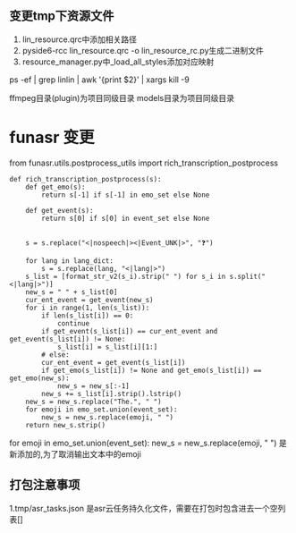 ## 变更tmp下资源文件
1. lin_resource.qrc中添加相关路径
2. pyside6-rcc lin_resource.qrc -o lin_resource_rc.py生成二进制文件
3. resource_manager.py中_load_all_styles添加对应映射


ps -ef | grep linlin | awk '{print $2}' | xargs kill -9


ffmpeg目录(plugin)为项目同级目录
models目录为项目同级目录

# funasr 变更
from funasr.utils.postprocess_utils import rich_transcription_postprocess
```angular2html
def rich_transcription_postprocess(s):
    def get_emo(s):
        return s[-1] if s[-1] in emo_set else None

    def get_event(s):
        return s[0] if s[0] in event_set else None


    s = s.replace("<|nospeech|><|Event_UNK|>", "❓")

    for lang in lang_dict:
        s = s.replace(lang, "<|lang|>")
    s_list = [format_str_v2(s_i).strip(" ") for s_i in s.split("<|lang|>")]
    new_s = " " + s_list[0]
    cur_ent_event = get_event(new_s)
    for i in range(1, len(s_list)):
        if len(s_list[i]) == 0:
            continue
        if get_event(s_list[i]) == cur_ent_event and get_event(s_list[i]) != None:
            s_list[i] = s_list[i][1:]
        # else:
        cur_ent_event = get_event(s_list[i])
        if get_emo(s_list[i]) != None and get_emo(s_list[i]) == get_emo(new_s):
            new_s = new_s[:-1]
        new_s += s_list[i].strip().lstrip()
    new_s = new_s.replace("The.", " ")
    for emoji in emo_set.union(event_set):
        new_s = new_s.replace(emoji, " ")
    return new_s.strip()
```

for emoji in emo_set.union(event_set):
    new_s = new_s.replace(emoji, " ")
是新添加的,为了取消输出文本中的emoji


## 打包注意事项
1.tmp/asr_tasks.json 是asr云任务持久化文件，需要在打包时包含进去一个空列表[]